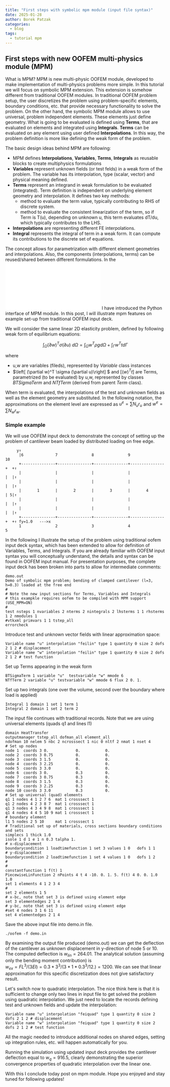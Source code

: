 ```yaml
---
title: "First steps with symbolic mpm module (input file syntax)"
date: 2025-01-28
author: Borek Patzak
categories:
  - blog
tags:
  - tutorial mpm
---
```


## First steps with new OOFEM multi-physics module (MPM)

What is MPM?
MPM is new multi-physic OOFEM module, developed to make implementation of multi-physics problems more simple. 
In this tutorial we will focus on symbolic MPM extension. This extension is somehow different from traditional OOFEM modules.
In traditional OOFEM problem setup, the user discretizes the problem using problem-specific elements, boundary conditions, etc. that provide necessary functionality to solve the problem.
On the other hand, the symbolic MPM module allows to use universal, problem independent elements. These elements just define geometry. What is going to be evaluated is defined using **Terms**, that are evaluated on elements and integrated using **Integrals**. **Terms** can be evaluated on any element using user defined **Interpolations**. In this way, the problem definition is more like defining the weak form of the problem. 
     
The basic design ideas behind MPM are following:
* MPM defines **Interpolations**, **Variables**, **Terms**, **Integrals** as reusable blocks to create multiphysics formulations
* **Variables** represent unknown fields (or test felds) in a weak form of the problem. The variable has its interpolation, type (scalar, vector) and physical meaning defined.
* **Terms** represent an integrand in weak formulation to be evaluated (integrated). Term definition is independent on underlying element geometry and interpolation. It defines two key methods:
    *  method to evaluate the term value, typically contributing to RHS of discrete system.
    *  method to evaluate the consistent linearization of the term, so if Term is T(u), depending on unknown u, this term evaluates dT/du, which typically contributes to the LHS. 
* **Interpolations** are representing different FE interpolations.
* **Integral** represents the integral of term in a weak form. It can compute its contributions to the discrete set of equations. 

The concept allows for parametrization with different element geometries and interpolations. Also, the components (interpolations, terms) can be reused/shared between different formulations.
In the ![previous post on mpm module](2024-05-25-mpm-introduction.md) I have introduced the Python interface of MPM module. In this post, I will illustrate mpm features on example set-up from traditional OOFEM input deck.  

We will consider the same linear 2D elasticity problem, defined by following weak form of equilibrium equations:

$$ \int_\Omega (\partial w)^T \sigma (\partial u)\ d\Omega = \int_\Omega w^T \rho g d\Omega + \int_\Gamma w^T t d\Gamma $$

where
* u,w are variables (fileds), represented by _Variable_ class instances
* $\left[ (\partial w)^T \sigma (\partial u)\right] $ and $\left[ (w)^Tt \right]$ are Terms, parametrized (to be evaluated) by u,w, represented by classes _BTSigmaTerm_ and _NTfTerm_ (derived from parent _Term_ class).

When term is evaluated, the interpolations of the test and unknown fields as well as the element geometry are substituted. In the following notation, the approximations on the element level are expressed as $u^e=\sum N_u r_u$ and $w^e=\sum N_w r_w$. 


### Simple example
We will use OOFEM input deck to demonstrate the concept of setting up the problem of cantilever beam loaded by distributed loading on free edge.

```
     y↑ 
      |6              7               8               9                10
      +---------------+---------------+---------------+---------------+  +­­­­­­­­­­↑
      |               |               |               |               |  |↑
      |               |               |               |               |  |↑
      |       1       |       2       |       3       |       4       | 5|↑
      |               |               |               |               |  |↑
      |               |               |               |               |  |↑
      +---------------+---------------+---------------+---------------+  +↑ fy=1.0   --->x
      1               2               3               4                 5
```
In the following I illustrate the setup of the problem using traditional oofem input deck syntax, which has been extended to allow for definition of Variables, Terms, and Integrals. If you are already familiar with OOFEM input syntax you will conceptually understand, the details and syntax can be found in OOFEM input manual. For presentation purposes, the complete input deck has been broken into parts to allow for intermediate comments:
```
demo.out
Demo of symbolic mpm problem; bending of clamped cantilever (l=3, h=0.3) loaded at the free end
#
# Note the new input sections for Terms, Variables and Integrals
# this exampkle requires oofem to be compiled with MPM support (USE_MPM=ON)
#  
test nsteps 1 nvariables 2 nterms 2 nintegrals 2 lhsterms 1 1 rhsterms 1 2 nmodules 1
#vtkxml primvars 1 1 tstep_all
errorcheck
```
Introduce test and unknown vector fields with linear approximation space:
``` 
Variable name "u" interpolation "feilin" type 1 quantity 0 size 2 dofs 2 1 2 # displacement 
Variable name "w" interpolation "feilin" type 1 quantity 0 size 2 dofs 2 1 2 # test function
```
Set up Terms appearing in the weak form
```
BTSigmaTerm 1 variable "u"  testvariable "w" mmode 6
NTfTerm 2 variable "u" testvariable "w" mmode 6 flux 2 0. 1.
```
Set up two integrals (one over the volume, second over the boundary where load is applied)
```
Integral 1 domain 1 set 1 term 1
Integral 2 domain 1 set 2 term 2
```
The input file continues with traditional records. Note that we are using universal elements (quads q1 and lines l1)
```
domain HeatTransfer
outputmanager tstep_all dofman_all element_all
ndofman 10 nelem 5 nbc 2 ncrosssect 1 nic 0 nltf 2 nmat 1 nset 4
# Set up nodes
node 1  coords 3 0.            0.           0.
node 2  coords 3 0.75          0.           0.
node 3  coords 3 1.5           0.           0.
node 4  coords 3 2.25          0.           0.
node 5  coords 3 3.0           0.           0.
node 6  coords 3 0.            0.3          0.
node 7  coords 3 0.75          0.3          0.
node 8  coords 3 1.5           0.3          0.
node 9  coords 3 2.25          0.3          0.
node 10 coords 3 3.0           0.3          0.
# Set up universal (quad) elements
q1 1 nodes 4 1 2 7 6  mat 1 crosssect 1
q1 2 nodes 4 2 3 8 7  mat 1 crosssect 1
q1 3 nodes 4 3 4 9 8  mat 1 crosssect 1
q1 4 nodes 4 4 5 10 9 mat 1 crosssect 1
# boundary element 
l1 5 nodes 2 5 10     mat 1 crosssect 1
# Traditional set up of materials, cross sections boundary conditions and sets
simplecs 1 thick 1.0
isole 1 d 1 e 1 n 0.3 talpha 1.
# x-displacement
boundarycondition 1 loadtimefunction 1 set 3 values 1 0   dofs 1 1 
# y-displacement
boundarycondition 2 loadtimefunction 1 set 4 values 1 0   dofs 1 2 
#
#
constantfunction 1 f(t) 1
PiecewiseLinFunction 2 nPoints 4 t 4 -10. 0. 1. 5. f(t) 4 0. 0. 1.0 1.0 
set 1 elements 4 1 2 3 4
# 
set 2 elements 1 5
# x-bc, note that set 3 is defined using element edge
set 3 elementedges 2 1 4
# y-bc, note that set 3 is defined using element edge
#set 4 nodes 3 1 6 11
set 4 elementedges 2 1 4 
```
Save the above input file into demo.in file. 
```
./oofem -f demo.in
```

By examining the output file produced (demo.out) we can get the deflection of the cantilever as unknown displacement in y-direction of node 5 or 10. The computed deflection is $w_{lin}=264.01$.
The analytical solution (assuming only the bending moment contribution) is   
$w_{ex}=FL^3/(3EI) = 0.3*3^3/(3*1*0.3^3/12.)=1200$.
We can see that linear approximation for this specific discretization does not give satisfactory result.

Let's switch now to quadratic interpolation. The nice think here is that it is sufficient to change only two lines in input file to get solved the problem using quadratic interpolation. We just need to locate the records defining test and unknown fields and update the interpolation:
```
Variable name "u" interpolation "feiquad" type 1 quantity 0 size 2 dofs 2 1 2 # displacement 
Variable name "w" interpolation "feiquad" type 1 quantity 0 size 2 dofs 2 1 2 # test function
```
All the magic needed to introduce additional nodes on shared edges, setting up integration rules, etc. will happen automatically for you.

Running the simulation using updated input deck provides the cantilever deflection equal to $w_q=916.5$, clearly demonstrating the superior convergence properties of quadratic interpolation over the linear one.

With this I conclude today post on mpm module. Hope you enjoyed and stay tuned for following updates!

